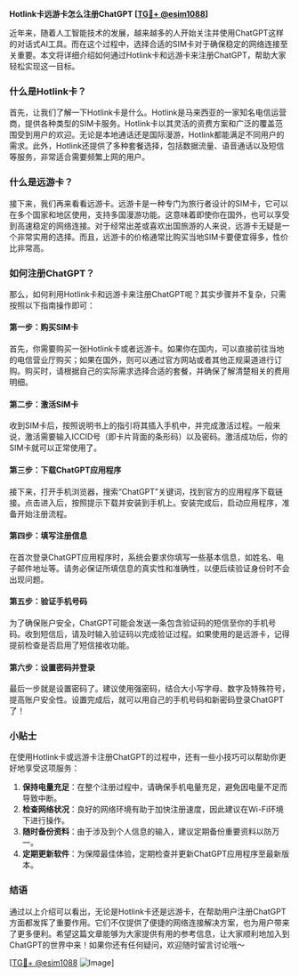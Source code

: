 **Hotlink卡远游卡怎么注册ChatGPT [[TG💪+ @esim1088](https://t.me/s/esim1088)]**

近年来，随着人工智能技术的发展，越来越多的人开始关注并使用ChatGPT这样的对话式AI工具。而在这个过程中，选择合适的SIM卡对于确保稳定的网络连接至关重要。本文将详细介绍如何通过Hotlink卡和远游卡来注册ChatGPT，帮助大家轻松实现这一目标。

### 什么是Hotlink卡？

首先，让我们了解一下Hotlink卡是什么。Hotlink是马来西亚的一家知名电信运营商，提供各种类型的SIM卡服务。Hotlink卡以其灵活的资费方案和广泛的覆盖范围受到用户的欢迎。无论是本地通话还是国际漫游，Hotlink都能满足不同用户的需求。此外，Hotlink还提供了多种套餐选择，包括数据流量、语音通话以及短信等服务，非常适合需要频繁上网的用户。

### 什么是远游卡？

接下来，我们再来看看远游卡。远游卡是一种专门为旅行者设计的SIM卡，它可以在多个国家和地区使用，支持多国漫游功能。这意味着即使你在国外，也可以享受到高速稳定的网络连接。对于经常出差或喜欢出国旅游的人来说，远游卡无疑是一个非常实用的选择。而且，远游卡的价格通常比购买当地SIM卡要便宜得多，性价比非常高。

### 如何注册ChatGPT？

那么，如何利用Hotlink卡和远游卡来注册ChatGPT呢？其实步骤并不复杂，只需按照以下指南操作即可：

#### 第一步：购买SIM卡

首先，你需要购买一张Hotlink卡或者远游卡。如果你在国内，可以直接前往当地的电信营业厅购买；如果在国外，则可以通过官方网站或者其他正规渠道进行订购。购买时，请根据自己的实际需求选择合适的套餐，并确保了解清楚相关的费用明细。

#### 第二步：激活SIM卡

收到SIM卡后，按照说明书上的指引将其插入手机中，并完成激活过程。一般来说，激活需要输入ICCID号（即卡片背面的条形码）以及密码。激活成功后，你的SIM卡就可以正常使用了。

#### 第三步：下载ChatGPT应用程序

接下来，打开手机浏览器，搜索“ChatGPT”关键词，找到官方的应用程序下载链接。点击进入后，按照提示下载并安装到手机上。安装完成后，启动应用程序，准备开始注册流程。

#### 第四步：填写注册信息

在首次登录ChatGPT应用程序时，系统会要求你填写一些基本信息，如姓名、电子邮件地址等。请务必保证所填信息的真实性和准确性，以便后续验证身份时不会出现问题。

#### 第五步：验证手机号码

为了确保账户安全，ChatGPT可能会发送一条包含验证码的短信至你的手机号码。收到短信后，请及时输入验证码以完成验证过程。如果使用的是远游卡，记得提前检查是否启用了短信接收功能。

#### 第六步：设置密码并登录

最后一步就是设置密码了。建议使用强密码，结合大小写字母、数字及特殊符号，提高账户安全性。设置完成后，就可以用自己的手机号码和新密码登录ChatGPT了！

### 小贴士

在使用Hotlink卡或远游卡注册ChatGPT的过程中，还有一些小技巧可以帮助你更好地享受这项服务：

1. **保持电量充足**：在整个注册过程中，请确保手机电量充足，避免因电量不足而导致中断。
2. **检查网络状况**：良好的网络环境有助于加快注册速度，因此建议在Wi-Fi环境下进行操作。
3. **随时备份资料**：由于涉及到个人信息的输入，建议定期备份重要资料以防万一。
4. **定期更新软件**：为保障最佳体验，定期检查并更新ChatGPT应用程序至最新版本。

### 结语

通过以上介绍可以看出，无论是Hotlink卡还是远游卡，在帮助用户注册ChatGPT方面都发挥了重要作用。它们不仅提供了便捷的网络连接解决方案，也为用户带来了更多便利。希望这篇文章能够为大家提供有用的参考信息，让大家顺利地加入到ChatGPT的世界中来！如果你还有任何疑问，欢迎随时留言讨论哦～

[[TG💪+ @esim1088](https://t.me/s/esim1088) ![Image](https://i.postimg.cc/4NQfJmqS/Snipaste-2025-05-13-00-14-12.png)]